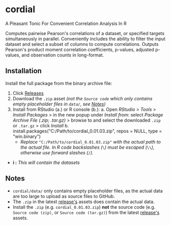 # cordial
A Pleasant Tonic For Convenient Correlation Analysis In R

Computes pairwise Pearson's correlations of a dataset, or 
specified targets simultaneously in parallel. Conveniently includes the 
ability to filter the input dataset and select a subset of columns to 
compute correlations. Outputs Pearson's product moment correlation 
coefficients, p-values, adjusted p-values, and observation counts in 
long-format.

## Installation

Install the full package from the binary archive file:
  1. Click [Releases](https://github.com/iibadshah/cordial/releases)
  2. Download the `.zip` asset *(not the `Source code` which only contains empty placeholder files in `data/`, see [Notes](https://github.com/iibadshah/cordial/blob/main/README.md#notes))*
  3. Install from RStudio (a.) or R console (b.):
     a. Open *RStudio* > *Tools* > *Install Packages* > in the new popup under *Install from:* select *Package Archive File (.zip; .tar.gz)* > browse to and select the downloaded `.zip` or `.tar.gz` > click *Install*
     b. install.packages("C:/Path/to/cordial_0.01.03.zip", repos = NULL, type = "win.binary")
        - *Replace* `"C:/Path/to/cordial_0.01.03.zip"` *with the actual path to the actual file. In R code backslashes (*`\`*) must be escaped (*`\\`*), otherwise use forward slashes (*`/`*).*
  - **i :** *This will contain the datasets*

## Notes
  - `cordial/data/` only contains empty placeholder files, as the actual data are too large to upload as source files to GitHub.
  - The `.zip` in the latest [release's](https://github.com/iibadshah/cordial/releases) assets does contain the actual data.
  - Install the `.zip` (e.g. `cordial_0.01.03.zip`) **not** the source code (e.g. `Source code (zip)`, or `Source code (tar.gz)`) from the latest [release's](https://github.com/iibadshah/cordial/releases) assets.
